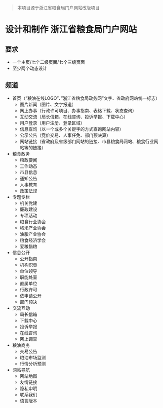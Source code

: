 > 本项目源于浙江省粮食局门户网站改版项目

# 设计和制作 浙江省粮食局门户网站

## 要求

- 一个主页/七个二级页面/七个三级页面
- 至少两个动态设计

## 频道

- 首页（“粮油在线LOGO”、”浙江省粮食局政务网”文字、省政府网站统一标志）
  - 图片新闻（图片、文字报道）
  - 网上办事（行政许可项目、办事指南、表格下载、状态查询）
  - 互动交流（局长信箱、在线咨询、投诉举报、下载中心）
  - 用户登录（用户注册、登录区域）
  - 信息查询（以一个或多个关键字的方式查询网站内容）
  - 公示公告（竞价交易、人事任免、部门预决算）
  - 网站链接（省政府及省级部门网站的链接、市县粮食局网站、粮食行业网站等的链接）
- 粮食政务
  - 粮政要闻
  - 工作动态
  - 市县信息
  - 通知公告
  - 人事教育
  - 政策法规
- 专题专栏
  - 机关党建
  - 廉政建设
  - 专项活动
  - 粮食行业协会
  - 稻米产业协会
  - 油脂产业协会
  - 粮食经济学会
  - 爱粮惜粮
- 信息公开
  - 公开指南
  - 机构职责
  - 单位领导
  - 职能处室
  - 直属单位
  - 行政许可
  - 依申请公开
  - 部门预决
- 交流互动
  - 局长信箱
  - 下载中心
  - 投诉举报
  - 在线咨询
  - 网上调查
- 粮油商务
  - 交易公告
  - 粮油市场监测
  - 行情分析预测
- 网站导航
  - 网站地图
  - 友情链接
  - 隐私申明
  - 联系我们
  - 语言版本